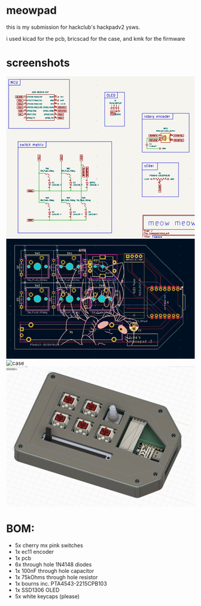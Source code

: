 # meowpad
this is my submission for hackclub's hackpadv2 ysws.

i used kicad for the pcb, bricscad for the case, and kmk for the firmware

# screenshots
![schematic](images/schematic.png)
![pcb](images/pcb.png)
![case](images/case.png)
![everything](images/everything.png)

# BOM:
- 5x cherry mx pink switches
- 1x ec11 encoder
- 1x pcb
- 6x through hole 1N4148 diodes
- 1x 100nF through hole capacitor
- 1x 75kOhms through hole resistor
- 1x bourns inc. PTA4543-2215CPB103
- 1x SSD1306 OLED
- 5x white keycaps (please)
